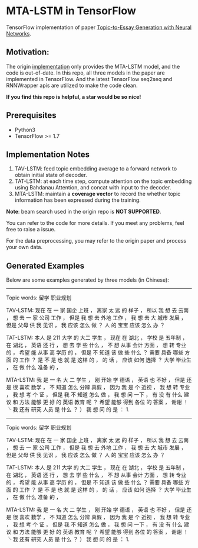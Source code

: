 # MTA-LSTM in TensorFlow

TensorFlow implementation of paper [Topic-to-Essay Generation with Neural Networks](http://ir.hit.edu.cn/~xcfeng/xiaocheng%20Feng's%20Homepage_files/final-topic-essay-generation.pdf).

## Motivation: 

The origin [implementation](https://github.com/hit-computer/MTA-LSTM) only provides the MTA-LSTM model, and the code is out-of-date.
In this repo, all three models in the paper are implemented in TensorFlow. And the latest TensorFlow seq2seq and RNNWrapper apis are utilized to make the code clean. 

**If you find this repo is helpful, a star would be so nice!**

## Prerequisites
- Python3
- TensorFlow >= 1.7

## Implementation Notes
1. TAV-LSTM: feed topic embedding average to a forward network to obtain initial state of decoder.
2. TAT-LSTM: at each time step, compute attention on the topic embedding using Bahdanau Attention, and concat with input to the decoder.
3. MTA-LSTM: maintain a **coverage vector** to record the whether topic information has been expressed during the training.

**Note**: beam search used in the origin repo is **NOT SUPPORTED**.

You can refer to the code for more details. If you meet any problems, feel free to raise a issue. 

For the data preprocessing, you may refer to the origin paper and process your own data.



## Generated Examples
Below are some examples  generated by three models (in Chinese):

---

Topic words:  留学 职业规划

TAV-LSTM: 现在 在 一 家 国企 上班 ， 离家 太 远 的 样子 ， 所以 我 想 去 云南 ， 想 去 一 家 公司 工作 ， 但是 我 想 去 外地 工作 ， 我 想 去 大 城市 发展 ， 但是 父母 供 我 见识 ， 我 应该 怎么 做 ？ 人 的 宝宝 应该 怎么 办 ？

TAT-LSTM: 本人 是 211 大学 的 大二 学生 ， 现在 在 湖北 ， 学校 是 五年制 ， 在 湖北 ， 英语 还 行 ， 想 去 学 些 什么 ， 不 想 从事 会计 方面 ， 想 转 专业 的 ， 希望 能 从事 高 学历 的 ， 但是 不 知道 该 做 些 什么 ？ 需要 具备 哪些 方面 的 工作 ？ 是 不 是 也 就 是 这样 的 ， 的 话 ， 应该 如何 选择 ？ 大学 毕业生 ， 在 做 什么 准备 的 ，

MTA-LSTM: 我 是 一 名 大 二 学生 ， 刚 开始 学 德语 ， 英语 也 不好 ， 但是 还是 很 喜欢 数学 ， 不 知道 怎么 分辨 真假 ， 因为 我 是 个 近视 ， 我 想 转 专业 ， 我 想 考 个 证 ， 但是 我 不 知道 怎么 做 ， 我 想 问 一下 ， 有 没 有 什么 建议 和 方法 能够 更 好 的 英语 教育 呢 ？ 希望 能够 得到 各位 的 答案 ， 谢谢 ！ ╰ 我 还有 研究 人员 是 什么 ？ ） 我 想 问 的 是 ： 1.

---

Topic words: 留学 职业规划

TAV-LSTM: 现在 在 一 家 国企 上班 ， 离家 太 远 的 样子 ， 所以 我 想 去 云南 ， 想 去 一 家 公司 工作 ， 但是 我 想 去 外地 工作 ， 我 想 去 大 城市 发展 ， 但是 父母 供 我 见识 ， 我 应该 怎么 做 ？ 人 的 宝宝 应该 怎么 办 ？

TAT-LSTM: 本人 是 211 大学 的 大二 学生 ， 现在 在 湖北 ， 学校 是 五年制 ， 在 湖北 ， 英语 还 行 ， 想 去 学 些 什么 ， 不 想 从事 会计 方面 ， 想 转 专业 的 ， 希望 能 从事 高 学历 的 ， 但是 不 知道 该 做 些 什么 ？ 需要 具备 哪些 方面 的 工作 ？ 是 不 是 也 就 是 这样 的 ， 的 话 ， 应该 如何 选择 ？ 大学 毕业生 ， 在 做 什么 准备 的 ，

MTA-LSTM: 我 是 一 名 大 二 学生 ， 刚 开始 学 德语 ， 英语 也 不好 ， 但是 还是 很 喜欢 数学 ， 不 知道 怎么 分辨 真假 ， 因为 我 是 个 近视 ， 我 想 转 专业 ， 我 想 考 个 证 ， 但是 我 不 知道 怎么 做 ， 我 想 问 一下 ， 有 没 有 什么 建议 和 方法 能够 更 好 的 英语 教育 呢 ？ 希望 能够 得到 各位 的 答案 ， 谢谢 ！ ╰ 我 还有 研究 人员 是 什么 ？ ） 我 想 问 的 是 ： 1.
